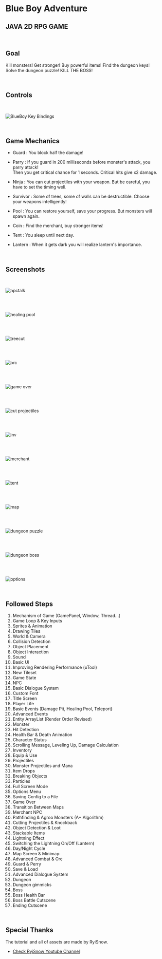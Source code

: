 # Blue Boy Adventure
## JAVA 2D RPG  GAME
</br > 

## Goal
Kill monsters! Get stronger! Buy powerful items! Find the dungeon keys! Solve the dungeon puzzle! KILL THE BOSS!

</br > 

## Controls

</br > 

![BlueBoy Key Bindings](https://user-images.githubusercontent.com/72252419/210120664-1d54d2c5-d4eb-4892-8b67-d9acfd206113.jpg)

</br > 

## Game Mechanics

* Guard     : You block half the damage!

* Parry     : If you guard in 200 milliseconds before monster's attack, you parry attack!</br > 
Then you get critical chance for 1 seconds. Critical hits give x2 damage.

* Ninja     : You can cut projectiles with your weapon. But be careful, you have to set the timing well. 

* Survivor  : Some of trees, some of walls can be destructible. Choose your weapons intelligently!

* Pool      : You can restore yourself, save your progress. But monsters will spawn again.

* Coin      : Find the merchant, buy stronger items!

* Tent      : You sleep until next day.

* Lantern   : When it gets dark you will realize lantern's importance.

</br > 

## Screenshots

</br > 

![npctalk](https://user-images.githubusercontent.com/72252419/210121262-8d547a5a-8d35-4751-b01d-a8096f382086.png)

</br > </br > 

![healing pool](https://user-images.githubusercontent.com/72252419/210121379-8e4f7b78-bcbb-4d1a-a3f6-13b26e62e873.png)

</br > </br >

![treecut](https://user-images.githubusercontent.com/72252419/210121247-cbbeb4d3-bf36-4fc5-bfed-ce88491d1e52.png)

</br > </br >

![orc](https://user-images.githubusercontent.com/72252419/210121255-b8bb8287-c225-4b18-b6ae-1bc46ad3a103.png)

</br > </br >

![game over](https://user-images.githubusercontent.com/72252419/210121407-db1f1245-fe92-4a05-95ce-97dffe591342.png)

</br > </br >

![cut projectiles](https://user-images.githubusercontent.com/72252419/210121289-e289bb7f-9e30-442d-a1f1-6371d4c35597.png)

</br > </br >

![inv](https://user-images.githubusercontent.com/72252419/210121272-24ceb1ef-c152-4728-954f-423d0a98800b.png)

</br > </br >

![merchant](https://user-images.githubusercontent.com/72252419/210121279-60c27944-58ff-4adb-8d87-cfdce1f6e8f3.png)

</br > </br >

![tent](https://user-images.githubusercontent.com/72252419/210121374-7d5f8b91-0469-4605-9853-28292df23a3c.png)

</br > </br >

![map](https://user-images.githubusercontent.com/72252419/210121371-24a8c3fa-6914-466f-8efe-9b11c0828574.png)

</br > </br >

![dungeon puzzle](https://user-images.githubusercontent.com/72252419/210121392-4b9afc95-dd2d-4cca-ac19-b61a814810ca.png)

</br > </br >

![dungeon boss](https://user-images.githubusercontent.com/72252419/210121394-e461ea1d-1e73-446a-91cc-5363a58cfa0a.png)

</br > </br >

![options](https://user-images.githubusercontent.com/72252419/210121413-2bbcaa74-2130-48ca-9861-9ac969838c8f.png)

</br >

## Followed Steps
1.  Mechanism of Game (GamePanel, Window, Thread...)
2.  Game Loop & Key Inputs
3.  Sprites & Animation
4.  Drawing Tiles
5.  World & Camera
6.  Collision Detection
7.  Object Placement
8.  Object Interaction
9.  Sound
10. Basic UI
11. Improving Rendering Performance (uTool)
12. New Tileset
13. Game State
14. NPC
15. Basic Dialogue System
16. Custom Font
17. Title Screen
18. Player Life
19. Basic Events (Damage Pit, Healing Pool, Teleport)
20. Advanced Events
21. Entity ArrayList (Render Order Revised)
22. Monster
23. Hit Detection
24. Health Bar & Death Animation
25. Character Status
26. Scrolling Message, Leveling Up, Damage Calculation
27. Inventory
28. Equip & Use
29. Projectiles
30. Monster Projectiles and Mana
31. Item Drops
32. Breaking Objects
33. Particles
34. Full Screen Mode
35. Options Menu
36. Saving Config to a File
37. Game Over
38. Transition Between Maps
39. Merchant NPC
40. Pathfinding & Agroo Monsters (A* Algorithm)
41. Cutting Projectiles & Knockback
42. Object Detection & Loot
43. Stackable Items
44. Lightning Effect
45. Switching the Lightning On/Off (Lantern)
46. Day/Night Cycle
47. Map Screen & Minimap
48. Advanced Combat & Orc
49. Guard & Perry
50. Save & Load
51. Advanced Dialogue System
52. Dungeon
53. Dungeon gimmicks
54. Boss
55. Boss Health Bar
56. Boss Battle Cutscene
57. Ending Cutscene

</br > 

## Special Thanks

The tutorial and all of assets are made by RyiSnow.

* <a href="https://www.youtube.com/@RyiSnow"><p>Check RyiSnow Youtube Channel</p></a>
